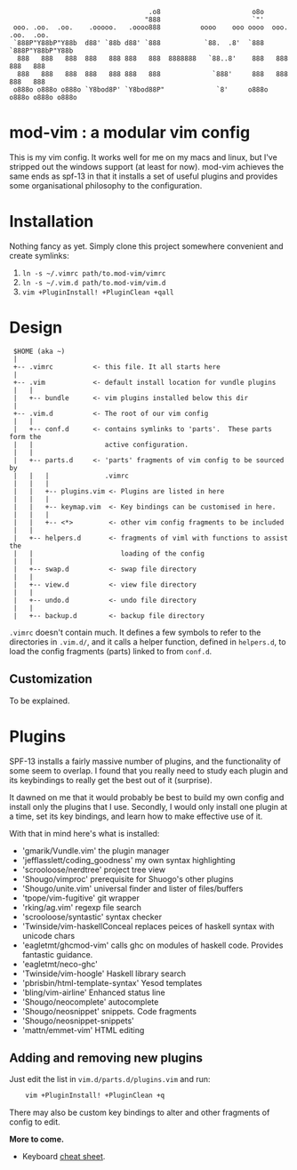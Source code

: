 
                                       .o8                       o8o                    
                                      "888                       `"'                    
     ooo. .oo.  .oo.    .ooooo.   .oooo888          oooo    ooo oooo  ooo. .oo.  .oo.   
     `888P"Y88bP"Y88b  d88' `88b d88' `888           `88.  .8'  `888  `888P"Y88bP"Y88b  
      888   888   888  888   888 888   888  8888888   `88..8'    888   888   888   888  
      888   888   888  888   888 888   888             `888'     888   888   888   888  
     o888o o888o o888o `Y8bod8P' `Y8bod88P"             `8'     o888o o888o o888o o888o 
                                                                                   
                                                                                   
               

# mod-vim : a modular vim config

This is my vim config. It works well for me on my macs and linux, but I've
stripped out the windows support (at least for now).  mod-vim achieves the same
ends as spf-13 in that it installs a set of useful plugins and provides some
organisational philosophy to the configuration.


# Installation

Nothing fancy as yet.  Simply clone this project somewhere convenient and
create symlinks:

1. `ln -s ~/.vimrc path/to.mod-vim/vimrc`
1. `ln -s ~/.vim.d path/to.mod-vim/vim.d`
1. `vim +PluginInstall! +PluginClean +qall`

# Design


```
 $HOME (aka ~)
 |
 +-- .vimrc          <- this file. It all starts here
 |
 +-- .vim            <- default install location for vundle plugins
 |   |
 |   +-- bundle      <- vim plugins installed below this dir
 |
 +-- .vim.d          <- The root of our vim config
 |   |
 |   +-- conf.d      <- contains symlinks to 'parts'.  These parts form the
 |   |                  active configuration.
 |   |
 |   +-- parts.d     <- 'parts' fragments of vim config to be sourced by
 |   |   |              .vimrc
 |   |   |
 |   |   +-- plugins.vim <- Plugins are listed in here
 |   |   |
 |   |   +-- keymap.vim  <- Key bindings can be customised in here.
 |   |   |
 |   |   +-- <*>         <- other vim config fragments to be included
 |   |
 |   +-- helpers.d       <- fragments of viml with functions to assist the
 |   |                      loading of the config
 |   |
 |   +-- swap.d          <- swap file directory
 |   |
 |   +-- view.d          <- view file directory
 |   |
 |   +-- undo.d          <- undo file directory
 |   |
 |   +-- backup.d        <- backup file directory

```

`.vimrc` doesn't contain much.  It defines a few symbols to refer to the 
directories in `.vim.d/`, and it calls a helper function, defined in `helpers.d`,
to load the config fragments (parts) linked to from `conf.d`.



## Customization

To be explained.



# Plugins

SPF-13 installs a fairly massive number of plugins, and the functionality of
some seem to overlap.  I found that you really need to study each plugin and its
keybindings to really get the best out of it (surprise).

It dawned on me that it would probably be best to build my own config and install
only the plugins that I use.  Secondly, I would only install one plugin at a
time, set its key bindings, and learn how to make effective use of it.

With that in mind here's what is installed:

  * 'gmarik/Vundle.vim'              the plugin manager
  * 'jefflasslett/coding_goodness'   my own syntax highlighting
  * 'scrooloose/nerdtree'            project tree view
  * 'Shougo/vimproc'                 prerequisite for Shuogo's other plugins
  * 'Shougo/unite.vim'               universal finder and lister of files/buffers
  * 'tpope/vim-fugitive'             git wrapper
  * 'rking/ag.vim'                   regexp file search
  * 'scrooloose/syntastic'           syntax checker
  * 'Twinside/vim-haskellConceal     replaces peices of haskell syntax with unicode chars
  * 'eagletmt/ghcmod-vim'            calls ghc on modules of haskell code.  Provides fantastic guidance.
  * 'eagletmt/neco-ghc'
  * 'Twinside/vim-hoogle'            Haskell library search
  * 'pbrisbin/html-template-syntax'  Yesod templates
  * 'bling/vim-airline'              Enhanced status line
  * 'Shougo/neocomplete'             autocomplete
  * 'Shougo/neosnippet'              snippets.  Code fragments
  * 'Shougo/neosnippet-snippets'
  * 'mattn/emmet-vim'                HTML editing 



## Adding and removing new plugins

Just edit the list in `vim.d/parts.d/plugins.vim` and run:
```bash
    vim +PluginInstall! +PluginClean +q
```

There may also be custom key bindings to alter and other fragments of config
to edit.  

**More to come.**

* Keyboard [cheat sheet](https://walking-without-crutches.heroku.com/image/images/vi-vim-cheat-sheet.png).

[Git]:http://git-scm.com
[Vim]:http://www.vim.org/download.php#pc
[spf13-vim]:https://github.com/spf13/spf13-vim

